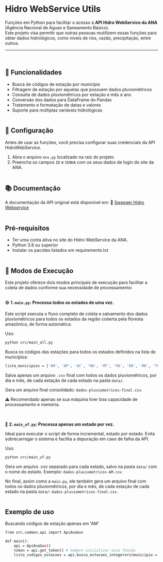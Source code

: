 # Hidro WebService Utils

Funções em Python para facilitar o acesso à **API Hidro WebService da ANA** (Agência Nacional de Águas e Saneamento Básico).  
Este projeto visa permitir que outras pessoas reutilizem essas funções para obter dados hidrológicos, como níveis de rios, vazão, precipitação, entre outros.

---
<br>

 
## 🔧 Funcionalidades

- Busca de códigos de estação por município
- Filtragem de estação por aquelas que possuem dados pluviométricos
- Consulta de dados pluviométricos por estação e mês e ano
- Conversão dos dados para DataFrame do Pandas
- Tratamento e formatação de datas e valores
- Suporte para múltiplas variáveis hidrológicas
<br><br>


## 🔐 Configuração
Antes de usar as funções, você precisa configurar suas credenciais da API HidroWebService.
1. Abra o arquivo `env.py` localizado na raiz do projeto.
2. Preencha os campos `ID` e `SENHA` com os seus dados de login do site da ANA.
<br><br>


## 📚 Documentação
A documentação da API original está disponível em:
🔗 [Swagger Hidro Webservice](https://www.ana.gov.br/hidrowebservice/swagger-ui/index.html#/WSEstacoesTelemetricasController/oAUth)
<br><br>

   
## Pré-requisitos
- Ter uma conta ativa no site do Hidro WebService da ANA.
- Python 3.8 ou superior
- Instalar os pacotes listados em requirements.txt
<br><br>

## 🚀 Modos de Execução
Este projeto oferece dois modos principais de execução para facilitar a coleta de dados conforme sua necessidade de processamento:
<br><br>

🟢 **1. `main.py`: Processa todos os estados de uma vez.**

Este script executa o fluxo completo de coleta e salvamento dos dados pluviométricos para todos os estados da região coberta pela floresta amazônica, de forma automática.

Uso:

```bash
python src/main_all.py
```
Busca os códigos das estações para todos os estados definidos na lista de municípios:
```bash
lista_municipios = ['AM', 'AP', 'AC', 'MA', 'MT', 'PA', 'RO', 'RR', 'TO']
```
Salva apenas um arquivo `.csv` final com todos os dados pluviométricos, por dia e mês, de cada estação de cada estado na pasta `data/`.

Gera um arquivo final consolidado: `dados-pluviometricos-final.csv`.

⚠️ Recomendado apenas se sua máquina tiver boa capacidade de processamento e memória.

 <br> <br>
🔵  **2. `main_uf.py`: Processa apenas um estado por vez.**

Ideal para executar o script de forma incremental, estado por estado. Evita sobrecarregar o sistema e facilita a depuração em caso de falha da API.

Uso:

```bash
python src/main_uf.py
```

Gera um arquivo .csv separado para cada estado, salvo na pasta `data/` com o nome do estado. Exemplo: `dados-pluviometricos-AM.csv`

No final, assim como a `main.py`, ele também gera um arquivo final com todos os dados pluviométricos, por dia e mês, de cada estação de cada estado na pasta `data/`: `dados-pluviometricos-final.csv`.
 <br> <br>


## Exemplo de uso

Buscando códigos de estação apenas em 'AM'

```bash
from src.common.api import ApiAnaGov

def main():
    api = ApiAnaGov()
    token = api.get_token() # Sempre inicializar essa função
    lista_codigos_estacoes = api.busca_estacoes_integerers(municipio = 'AM',token=token)
```
